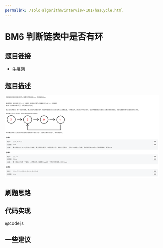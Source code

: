 ```yaml
---
permalink: /solo-algorithm/interview-101/hasCycle.html
---
```

# BM6 判断链表中是否有环

## 题目链接

- [牛客网](https://www.nowcoder.com/share/jump/8484115461694589556195)

## 题目描述

![反转链表.png](../images/hasCycle.png)

## 刷题思路

## 代码实现

@[code js](@algorithm/interview-101/hasCycle.js)

## 一些建议
